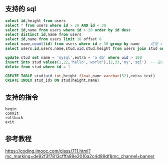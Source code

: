 ## 支持的 sql
```sql
select id,height from users
select * from users where id > 20 AND id < 30
select id,name from users where id > 20 order by id desc
select distinct id,name from users
select id,name from users limit 10 offset 8
select name,count(id) from users where id > 30 group by name  -- 这里 count 不支持 * 必须使用字段
select users.id,users.name,stud.uid,stud.height from users join stud on users.id = stud.uid where stud.uid < 100  -- JOIN 使用字段必须指定表名

update stud set name = 'mysql',extra = 'a db' where uid > 100
insert into stud values(1,22,'hello','world'),(2,33,'my','sql')  -- 必须填写全字段，不支持默认值
delete from stud where id = 1

CREATE TABLE stud(uid int,height float,name varchar(32),extra text)
CREATE INDEX stud_idx ON stud(height,name)
```
## 支持的指令
```shell
begin 
commit 
rollback 
exit
```
## 参考教程
https://coding.imooc.com/class/711.html?mc_marking=de92f3f7813cfffa89e2016a2c4d89df&mc_channel=banner